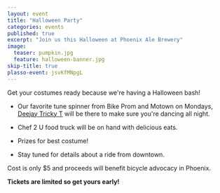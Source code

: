 ```yaml
---
layout: event
title: "Halloween Party"
categories: events
published: true
excerpt: "Join us this Halloween at Phoenix Ale Brewery"
image:
  teaser: pumpkin.jpg
  feature: halloween-banner.jpg
skip-title: true
plasso-event: jsvKfMNpgL
---
```


Get your costumes ready because we're having a Halloween bash!

* Our favorite tune spinner from Bike Prom and Motown on Mondays,
  [Deejay Tricky T](https://www.facebook.com/discjockeytrickyt)
  will be there to make sure you're dancing all night.

* Chef 2 U food truck will be on hand with delicious eats.

* Prizes for best costume!

* Stay tuned for details about a ride from downtown.

Cost is only $5 and proceeds will benefit bicycle advocacy in Phoenix.

**Tickets are limited so get yours early!**

